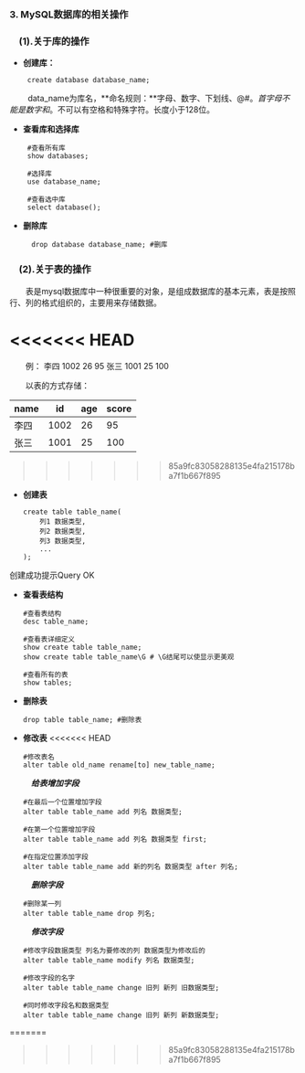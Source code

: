 ### 3. MySQL数据库的相关操作

### &emsp;**(1).关于库的操作** 

+  **创建库：** 

		create database database_name;
&emsp;&emsp; data_name为库名，**命名规则：**字母、数字、下划线、@#$。首字母不能是数字和$。不可以有空格和特殊字符。长度小于128位。

+  **查看库和选择库**


		#查看所有库
		show databases; 

		#选择库
		use database_name; 

		#查看选中库
		select database(); 

+ **删除库**

		drop database database_name; #删库


### &emsp;**(2).关于表的操作** 
&emsp;&emsp;表是mysql数据库中一种很重要的对象，是组成数据库的基本元素，表是按照行、列的格式组织的，主要用来存储数据。

<<<<<<< HEAD
=======
&emsp;&emsp;例：
李四 1002 26 95
张三 1001 25 100

&emsp;&emsp;以表的方式存储：


name|id|age|score
	-|-|-|-|
李四|1002|26|95
张三|1001|25|100
>>>>>>> 85a9fc83058288135e4fa215178ba7f1b667f895

+	**创建表**

		create table table_name(
			列1 数据类型,
			列2 数据类型,
			列3 数据类型,
			...
		);
创建成功提示Query OK

+	**查看表结构**

		#查看表结构
		desc table_name;

 		#查看表详细定义
		show create table table_name; 
		show create table table_name\G # \G结尾可以使显示更美观

		#查看所有的表
		show tables; 

+	**删除表**

		drop table table_name; #删除表
+	**修改表**
<<<<<<< HEAD


		#修改表名
		alter table old_name rename[to] new_table_name;
		
	&emsp;***给表增加字段***

		#在最后一个位置增加字段
		alter table table_name add 列名 数据类型;

		#在第一个位置增加字段
		alter table table_name add 列名 数据类型 first;

		#在指定位置添加字段
		alter table table_name add 新的列名 数据类型 after 列名;

	&emsp;***删除字段***

		#删除某一列
		alter table table_name drop 列名;

	&emsp;***修改字段***

		#修改字段数据类型 列名为要修改的列 数据类型为修改后的
		alter table table_name modify 列名 数据类型;

		#修改字段的名字
		alter table table_name change 旧列 新列 旧数据类型;

		#同时修改字段名和数据类型
		alter table table_name change 旧列 新列 新数据类型;
=======
>>>>>>> 85a9fc83058288135e4fa215178ba7f1b667f895

